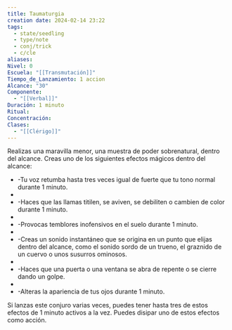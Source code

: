 ```yaml
---
title: Taumaturgia
creation date: 2024-02-14 23:22
tags:
  - state/seedling
  - type/note
  - conj/trick
  - c/cle
aliases: 
Nivel: 0
Escuela: "[[Transmutación]]"
Tiempo_de_Lanzamiento: 1 accion
Alcance: "30"
Componente:
  - "[[Verbal]]"
Duración: 1 minuto
Ritual: 
Concentración: 
Clases:
  - "[[Clérigo]]"
---
```

Realizas una maravilla menor, una muestra de poder sobrenatural, dentro del alcance. Creas uno de los siguientes efectos mágicos dentro del alcance:

- -Tu voz retumba hasta tres veces igual de fuerte que tu tono normal durante 1 minuto.
- 
- -Haces que las llamas titilen, se aviven, se debiliten o cambien de color durante 1 minuto.
- 
- -Provocas temblores inofensivos en el suelo durante 1 minuto.
- 
- -Creas un sonido instantáneo que se origina en un punto que elijas dentro del alcance, como el sonido sordo de un trueno, el graznido de un cuervo o unos susurros ominosos.
- 
- -Haces que una puerta o una ventana se abra de repente o se cierre dando un golpe.
- 
- -Alteras la apariencia de tus ojos durante 1 minuto.

Si lanzas este conjuro varias veces, puedes tener hasta tres de estos efectos de 1 minuto activos a la vez. Puedes disipar uno de estos efectos como acción.
